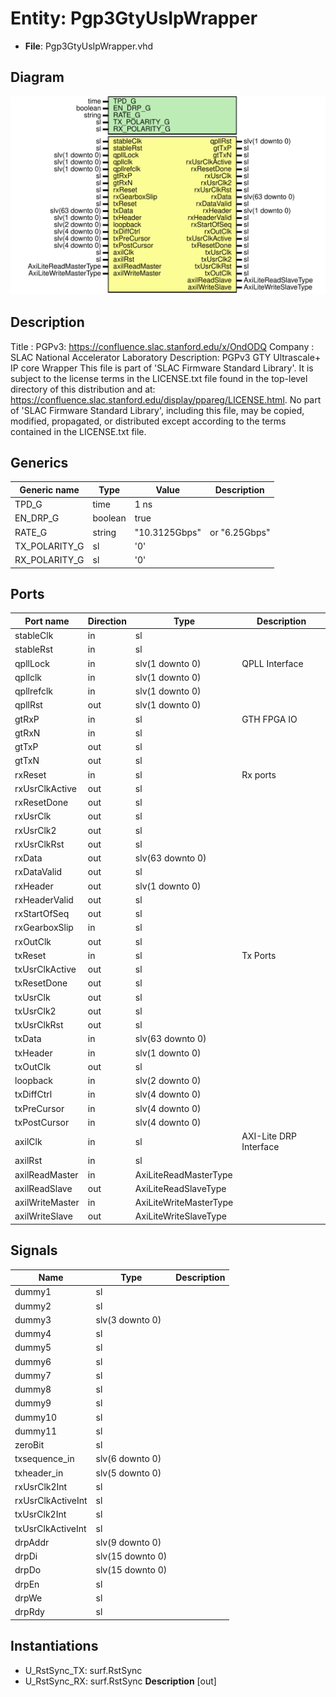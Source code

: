 # Entity: Pgp3GtyUsIpWrapper

- **File**: Pgp3GtyUsIpWrapper.vhd
## Diagram

![Diagram](Pgp3GtyUsIpWrapper.svg "Diagram")
## Description

Title      : PGPv3: https://confluence.slac.stanford.edu/x/OndODQ
Company    : SLAC National Accelerator Laboratory
Description: PGPv3 GTY Ultrascale+ IP core Wrapper
This file is part of 'SLAC Firmware Standard Library'.
It is subject to the license terms in the LICENSE.txt file found in the
top-level directory of this distribution and at:
   https://confluence.slac.stanford.edu/display/ppareg/LICENSE.html.
No part of 'SLAC Firmware Standard Library', including this file,
may be copied, modified, propagated, or distributed except according to
the terms contained in the LICENSE.txt file.
## Generics

| Generic name  | Type    | Value         | Description   |
| ------------- | ------- | ------------- | ------------- |
| TPD_G         | time    | 1 ns          |               |
| EN_DRP_G      | boolean | true          |               |
| RATE_G        | string  | "10.3125Gbps" | or "6.25Gbps" |
| TX_POLARITY_G | sl      | '0'           |               |
| RX_POLARITY_G | sl      | '0'           |               |
## Ports

| Port name       | Direction | Type                   | Description            |
| --------------- | --------- | ---------------------- | ---------------------- |
| stableClk       | in        | sl                     |                        |
| stableRst       | in        | sl                     |                        |
| qpllLock        | in        | slv(1 downto 0)        | QPLL Interface         |
| qpllclk         | in        | slv(1 downto 0)        |                        |
| qpllrefclk      | in        | slv(1 downto 0)        |                        |
| qpllRst         | out       | slv(1 downto 0)        |                        |
| gtRxP           | in        | sl                     | GTH FPGA IO            |
| gtRxN           | in        | sl                     |                        |
| gtTxP           | out       | sl                     |                        |
| gtTxN           | out       | sl                     |                        |
| rxReset         | in        | sl                     | Rx ports               |
| rxUsrClkActive  | out       | sl                     |                        |
| rxResetDone     | out       | sl                     |                        |
| rxUsrClk        | out       | sl                     |                        |
| rxUsrClk2       | out       | sl                     |                        |
| rxUsrClkRst     | out       | sl                     |                        |
| rxData          | out       | slv(63 downto 0)       |                        |
| rxDataValid     | out       | sl                     |                        |
| rxHeader        | out       | slv(1 downto 0)        |                        |
| rxHeaderValid   | out       | sl                     |                        |
| rxStartOfSeq    | out       | sl                     |                        |
| rxGearboxSlip   | in        | sl                     |                        |
| rxOutClk        | out       | sl                     |                        |
| txReset         | in        | sl                     | Tx Ports               |
| txUsrClkActive  | out       | sl                     |                        |
| txResetDone     | out       | sl                     |                        |
| txUsrClk        | out       | sl                     |                        |
| txUsrClk2       | out       | sl                     |                        |
| txUsrClkRst     | out       | sl                     |                        |
| txData          | in        | slv(63 downto 0)       |                        |
| txHeader        | in        | slv(1 downto 0)        |                        |
| txOutClk        | out       | sl                     |                        |
| loopback        | in        | slv(2 downto 0)        |                        |
| txDiffCtrl      | in        | slv(4 downto 0)        |                        |
| txPreCursor     | in        | slv(4 downto 0)        |                        |
| txPostCursor    | in        | slv(4 downto 0)        |                        |
| axilClk         | in        | sl                     | AXI-Lite DRP Interface |
| axilRst         | in        | sl                     |                        |
| axilReadMaster  | in        | AxiLiteReadMasterType  |                        |
| axilReadSlave   | out       | AxiLiteReadSlaveType   |                        |
| axilWriteMaster | in        | AxiLiteWriteMasterType |                        |
| axilWriteSlave  | out       | AxiLiteWriteSlaveType  |                        |
## Signals

| Name              | Type             | Description |
| ----------------- | ---------------- | ----------- |
| dummy1            | sl               |             |
| dummy2            | sl               |             |
| dummy3            | slv(3 downto 0)  |             |
| dummy4            | sl               |             |
| dummy5            | sl               |             |
| dummy6            | sl               |             |
| dummy7            | sl               |             |
| dummy8            | sl               |             |
| dummy9            | sl               |             |
| dummy10           | sl               |             |
| dummy11           | sl               |             |
| zeroBit           | sl               |             |
| txsequence_in     | slv(6 downto 0)  |             |
| txheader_in       | slv(5 downto 0)  |             |
| rxUsrClk2Int      | sl               |             |
| rxUsrClkActiveInt | sl               |             |
| txUsrClk2Int      | sl               |             |
| txUsrClkActiveInt | sl               |             |
| drpAddr           | slv(9 downto 0)  |             |
| drpDi             | slv(15 downto 0) |             |
| drpDo             | slv(15 downto 0) |             |
| drpEn             | sl               |             |
| drpWe             | sl               |             |
| drpRdy            | sl               |             |
## Instantiations

- U_RstSync_TX: surf.RstSync
- U_RstSync_RX: surf.RstSync
**Description**
[out]

